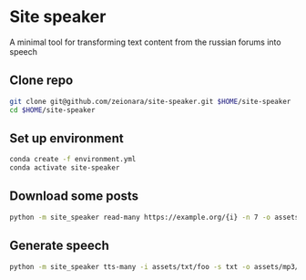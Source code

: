 # Site speaker
A minimal tool for transforming text content from the russian forums into speech
## Clone repo
```sh
git clone git@github.com/zeionara/site-speaker.git $HOME/site-speaker
cd $HOME/site-speaker
```
## Set up environment
```sh
conda create -f environment.yml
conda activate site-speaker
```
## Download some posts
```sh
python -m site_speaker read-many https://example.org/{i} -n 7 -o assets/txt/foo
```
## Generate speech
```sh
python -m site_speaker tts-many -i assets/txt/foo -s txt -o assets/mp3/foo -d mp3
```